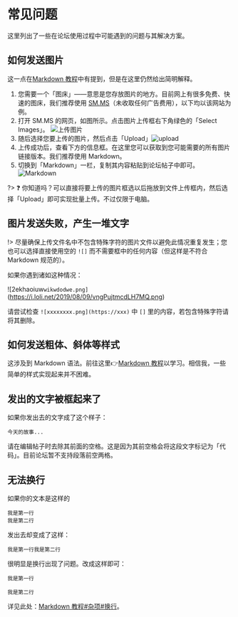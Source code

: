 # 常见问题

这里列出了一些在论坛使用过程中可能遇到的问题与其解决方案。

## 如何发送图片

这一点在[Markdown 教程](/forum/markdown-tutorial.md)中有提到，但是在这里仍然给出简明解释。

1. 您需要一个「图床」——意思是您存放图片的地方。目前网上有很多免费、快速的图床，我们推荐使用 [SM.MS](//sm.ms)（未收取任何广告费用），以下均以该网站为例。
2. 打开 SM.MS 的网页，如图所示。点击图片上传框右下角绿色的「Select Images」。 ![上传图片](https://i.loli.net/2019/08/09/IBXLdjpED8NG2Re.png)
3. 随后选择您要上传的图片，然后点击「Upload」![upload](https://i.loli.net/2019/08/09/vngPujtmcdLH7MQ.png)
4. 上传成功后，查看下方的信息框。在这里您可以获取到您可能需要的所有图片链接版本。我们推荐使用 Markdown。
5. 切换到「Markdown」一栏，复制其内容粘贴到论坛帖子中即可。![Markdown](https://i.loli.net/2019/08/09/d2ntKshfYC89V1I.png)

?> ❓ 你知道吗？可以直接将要上传的图片框选以后拖放到文件上传框内，然后选择「Upload」即可实现批量上传。不过仅限于电脑。

## 图片发送失败，产生一堆文字

!> 尽量确保上传文件名中不包含特殊字符的图片文件以避免此情况重复发生；您也可以选择直接使用空的 `![]` 而不需要框中的任何内容（但这样是不符合 Markdown 规范的）。

如果你遇到诸如这种情况：

![2ekhaoiuw`wikwdodwe.png]`(https://i.loli.net/2019/08/09/vngPujtmcdLH7MQ.png)

请尝试检查 `![xxxxxxxx.png](https://xxx)` 中 `[]` 里的内容，若包含特殊字符请将其删除。

## 如何发送粗体、斜体等样式

这涉及到 Markdown 语法。前往这里👉[Markdown 教程](/forum/markdown-tutorial.md)以学习。相信我，一些简单的样式实现起来并不困难。

## 发出的文字被框起来了

如果你发出去的文字成了这个样子：

    今天的故事...

请在编辑帖子时去除其前面的空格。这是因为其前空格会将这段文字标记为「代码」。目前论坛暂不支持段落前空两格。

## 无法换行

如果你的文本是这样的

```text
我是第一行
我是第二行
```

发出去却变成了这样：

```text
我是第一行我是第二行
```

很明显是换行出现了问题。改成这样即可：

```text
我是第一行

我是第二行
```

详见此处：[Markdown 教程#杂项#换行](/forum/markdown-tutorial?id=换行)。
